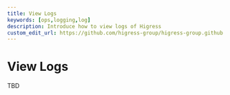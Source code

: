 ```yaml
---
title: View Logs
keywords: [ops,logging,log]
description: Introduce how to view logs of Higress
custom_edit_url: https://github.com/higress-group/higress-group.github.io/blob/main/src/content/docs/latest/zh-cn/ops/how-tos/view-logs.md
---
```

# View Logs

TBD